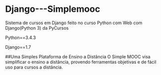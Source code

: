 # Django---Simplemooc
Sistema de cursos em Django feito no curso Python com Web com Django(Python 3) da PyCursos

Python==3.4.3

Django==1.7

##Uma Simples Plataforma de Ensino a Distância
O Simple MOOC visa simplificar o ensino a distância, provendo ferramentas objetivas e de fácil uso para cursos a distância.
